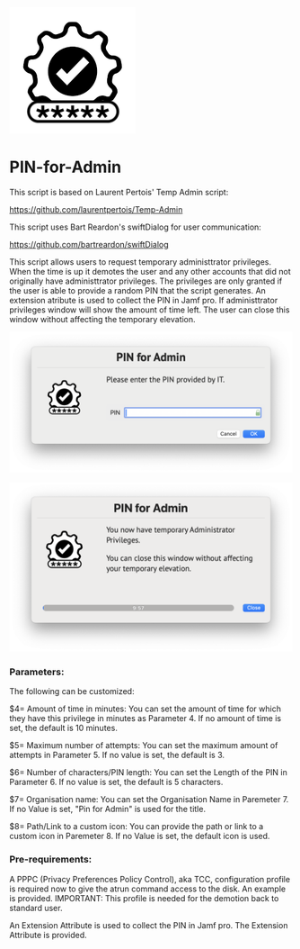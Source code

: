 ![alt text](https://github.com/Sdelsaz/PIN-for-Admin/blob/main/icon.png?raw=true)

# PIN-for-Admin

This script is based on Laurent Pertois' Temp Admin script:

https://github.com/laurentpertois/Temp-Admin

This script uses Bart Reardon's swiftDialog for user communication:

https://github.com/bartreardon/swiftDialog

This script allows users to request temporary administtrator privileges. When the time is up it demotes the user and any other accounts that did not originally have administtrator privileges. The privileges are only granted if the user is able to provide a random PIN that the script generates. An extension atribute is used to collect the PIN in Jamf pro. If administtrator privileges window will show the amount of time left. The user can close this window without affecting the temporary elevation.

![alt text](https://github.com/Sdelsaz/PIN-for-Admin/blob/main/Images/PinPrompt.png?raw=true)

![alt text](https://github.com/Sdelsaz/PIN-for-Admin/blob/main/Images/AdminConfirmation.png?raw=true)


### Parameters:

The following can be customized:

$4= Amount of time in minutes: You can set the amount of time for which they have this privilege in minutes as Parameter 4.  If no amount of time is set, the default is 10 minutes.

$5= Maximum number of attempts: You can set the maximum amount of attempts in Parameter 5.  If no value is set, the default is 3.

$6= Number of characters/PIN length: You can set the Length of the PIN in Parameter 6.  If no value is set, the default is 5 characters.

$7= Organisation name: You can set the Organisation Name in Paremeter 7. If no Value is set, "Pin for Admin" is used for the title.

$8= Path/Link to a custom icon: You can provide the path or link to a custom icon in Paremeter 8. If no Value is set, the default icon is used.

### Pre-requirements:

A PPPC (Privacy Preferences Policy Control), aka TCC, configuration profile is required now to give the atrun command access to the disk. 
An example is provided. IMPORTANT: This profile is needed for the demotion back to standard user.

An Extension Attribute is used to collect the PIN in Jamf pro. The Extension Attribute is provided.

